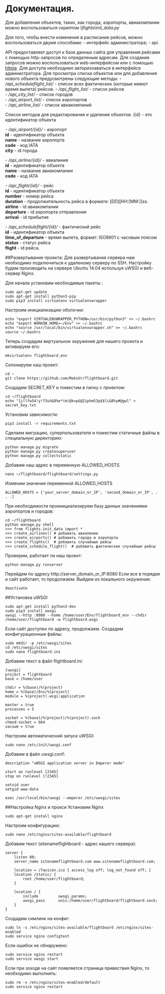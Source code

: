 # Документация.

Для добавления объектов, таких, как города, аэропорты, авиакомпании можно воспользоваться скриптом *\flights\init_data.py*


Для того, чтобы внести изменения в расписание рейсов, можно воспользоваться двумя способами:
*-* интерфейс администратора;
*-* api.

API предоставляет доступ к базе данных сайта для управления рейсами с помощью http-запросов по определеным адресам.
Для создания запросов можно воспользоваться web-интерфейсом или с помощью [httpie](//httpie.org/"httpie"). 
Для доступа необходимо авторизоаваться в интерфейсе администратора.
Для просмотра списка объектов или для добавления нового объекта предусмотрены следующие методы:
*-* */api_scheduleflight_list/* - список всех фактических (которые имеют время вылета) рейсов.
*-* */api_flight_list/* - список рейсов  
*-* */api_city_list/* - список городов  
*-* */api_airport_list/* - список аэропортов  
*-* */api_airline_list/* - список авиакомпаний  

Список методов для редактирования и удаления объектов. {id} - это идентификатор объекта
  

*-* */api_airport/{id}/* - аэропорт  
    **id** - идентификатор объекта  
    **name** - название аэропорта  
    **code** - код IATA  
    **city** - id города  

*-* */api_airline/{id}/* - авиалиния  
    **id** - идентификатор объекта  
    **name** - название авиакомпании  
    **code** - код IATA  

*-* */api_flight/{id}/* - рейс  
    **id** - идентификатор объекта  
    **number** - номер рейса  
    **duration** - продолжительность рейса в формате: [DD][HH:[MM:]]ss.  
    **airline** - id авиакомпании  
    **departure** - id аэропорта отправления  
    **arrival** - id прибытия  

*-* */api_scheduleflight/{id}/* - фактический рейс  
    **id** - идентификатор объекта  
    **time_of_departure** - время вылета, формат: ISO8601 с часовым поясом  
    **status** - статус рейса  
    **flight** - id рейса.  


##Развертывание проекта:
Для развертывания сервера нам необходимо подключиться к удаленому серверу по SSH. Настройку будем производить на сервере Ubuntu 14.04 используя uWSGI и веб-сервер Nginx.

Для начала установим необходимые пакеты :
```
sudo apt-get update
sudo apt-get install python3-pip
sudo pip3 install virtualenv virtualenvwrapper
```
Настроим инициализацию оболочки:
```
echo "export VIRTUALENVWRAPPER_PYTHON=/usr/bin/python3" >> ~/.bashrc
echo "export WORKON_HOME=~/Env" >> ~/.bashrc
echo "source /usr/local/bin/virtualenvwrapper.sh" >> ~/.bashrc
source ~/.bashrc
```
Теперь создадим виртуальное окружения для нашего проекта и активируем его:
```
mkvirtualenv flightboard_env
```
Склонируем наш проект:
```
cd ~
git clone https://github.com/MaksUr/flightboard.git
```
Создадим SECRET_KEY и поместим в папку с проектом:
```
cd ~/flightboard
echo "1j(lfw54!y!f3u%&8%e*(m)@k=p&@2iphm53p$$li&8hy#@gwl" > secret_key.txt
```
Установим зависимости:
```
pip3 install -r requirements.txt
```
Сделаем миграцию, суперпользователя и поместим статичные файлы в специальную директорию:
```
python manage.py migrate
python manage.py createsuperuser
python manage.py collectstatic
```
Добавим наш адрес в переменную ALLOWED_HOSTS 
```
nano ~/flightboard/flightboard/settings.py
```
Изменим значение переменной ALLOWED_HOSTS
```
ALLOWED_HOSTS = ['your_server_domain_or_IP', 'second_domain_or_IP', . . .]
```
При необходимости проинициализируем базу данных значениями аэропортов и городов:
```
cd ~/flightboard
python manage.py shell
>>> from flights.init_data import *
>>> create_airlines() # добавить авиалинии
>>> create_airports() # добавить города и аэропорты
>>> create_flights()  # добавить случайные рейсы
>>> create_schedule_flight()  # добавить фактические случайные рейсы
```
Проверим, работает ли наш проект:
```
python manage.py runserver
```
Перейдем по адресу http://server_domain_or_IP:8080
Если все в порядке и сайт работает, то продолжаем:
Выйдем из локального окружения:
```
deactivate
```
##Установка uWSGI
```
sudo apt-get install python3-dev
sudo pip3 install uwsgi
uwsgi --http :8080 --home /home/user/Env/flightboard_env --chdir /home/user/flightboard -w flightboard.wsgi
```
Если сайт доступен по адресу, продолжаем. Создадим конфигурационные файлы:
```
sudo mkdir -p /etc/uwsgi/sites
cd /etc/uwsgi/sites
sudo nano flightboard.ini
```
Добавим текст в файл flightboard.ini:
```
[uwsgi]
project = flightboard
base = /home/user

chdir = %(base)/%(project)
home = %(base)/Env/%(project)
module = %(project).wsgi:application

master = true
processes = 5

socket = %(base)/%(project)/%(project).sock
chmod-socket = 664
vacuum = true
```
Настроим автоматический запуск uWSGI:
```
sudo nano /etc/init/uwsgi.conf
```
Добавим в файл uwsgi.conf:
```
description "uWSGI application server in Emperor mode"

start on runlevel [2345]
stop on runlevel [!2345]

setuid user
setgid www-data

exec /usr/local/bin/uwsgi --emperor /etc/uwsgi/sites
```
##Настройка Nginx и прокси
Установим Nginx
```
sudo apt-get install nginx
```
Настроим конфигурацию:
```
sudo nano /etc/nginx/sites-available/flightboard
```
Добавим текст (sitenameflightboard - адрес нашего сервера):
```
server {
    listen 80;
    server_name sitenameflightboard.com www.sitenameflightboard.com;

    location = /favicon.ico { access_log off; log_not_found off; }
    location /static/ {
        root /home/user/flightboard;
    }

    location / {
        include         uwsgi_params;
        uwsgi_pass      unix:/home/user/flightboard/flightboard.sock;
    }
}
```
Создадим симлинк на конфиг:
```
sudo ln -s /etc/nginx/sites-available/flightboard /etc/nginx/sites-enabled
sudo service nginx configtest
```
Если ошибок не обнаружено:
```
sudo service nginx restart
sudo service uwsgi start
```
Если при зоходе на сайт появляется страница привествия Nginx, то необходимо выполнить:
```
sudo rm -v /etc/nginx/sites-enabled/default
sudo service nginx restart
```